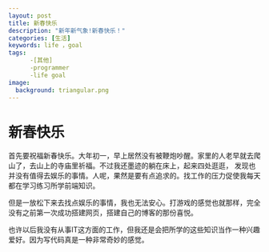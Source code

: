 ```yaml
---
layout: post
title: 新春快乐
description: "新年新气象!新春快乐！"
categories: [生活]
keywords: life ，goal
tags: 
      -[其他]
      -programmer
      -life goal
image:
  background: triangular.png
---
```

<h1>新春快乐</h1>
<p>首先要祝福新春快乐。大年初一，早上居然没有被鞭炮吵醒。家里的人老早就去爬山了，去山上的寺庙里祈福。不过我还墨迹的躺在床上，起来四处逛逛，
发现也并没有值得去娱乐的事情。人呢，果然是要有点追求的。找工作的压力促使我每天都在学习练习所学前端知识。</P>
<p>但是一放松下来去找点娱乐的事情，我也无法安心。打游戏的感觉也就那样，完全没有之前第一次成功搭建网页，搭建自己的博客的那份喜悦。</p>
<p>也许以后我没有从事IT这方面的工作，但我还是会把所学的这些知识当作一种兴趣爱好。因为写代码真是一种非常奇妙的感觉。</p>







